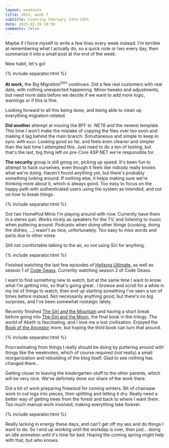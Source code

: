 ```yaml
---
layout: weeknote
title: 2023, week 7
subtitle: Covering February 13th–19th
date: 2023-02-19 18:50
comments: false
---
```


Maybe if I force myself to write a few lines every week instead.
I'm terrible at remembering what I actually do, so a quick note or two
every day, then summarize it into a small post at the end of the week. 

New habit, let's go!

{% include separator.html %}

**At work,** the Big Migration<sup>(tm)</sup> continues.
Did a few real customers with real data, with nothing unexpected
happening. Minor tweaks and adjustments, but need more data before we 
decide if we want to add more logic, warnings or if this is fine.

Looking forward to all this being done, and being able to clean up
everything migration-related.

**Did another** attempt at moving the BFF to .NET6 and the newest
template. This time I won't make the mistake of copying the files over
too soon and making it lag behind the main branch. Simultaneous and
simple to keep in sync with `main`. Looking good so far, and feels even
cleaner and simpler than the last time I attempted this. Just need to
do a ton of testing, but that's the last, big thing left on pre-Core
ASP.NET we're responsible for.

**The security** group is still going on, picking up speed. It's been
fun to attempt to hack ourselves, even though it feels like nobody
really knows what we're doing. Haven't found anything yet, but there's
probably something lurking around. If nothing else, it helps making sure
we're thinking more about it, which is always good. Too easy to focus
on the happy path with authenticated users using the system as intended,
and not on how to break things.

{% include separator.html %}

Got two HomePod Minis I'm playing around with now. Currently have them
in a stereo pair. Works nicely as speakers for the TV, and listening
to music when puttering around. Podcasts when doing other things
(cooking, doing the dishes, ...) wasn't as nice, unfortunately.
Too easy to miss words and parts due to other noise.

Still not comfortable talking to the air, so not using Siri for anything.

{% include separator.html %}

Finished watching the last few episodes of [Hellsing Ultimate](https://www.imdb.com/title/tt0495212/),
as well as season 1 of [Code Geass](https://www.imdb.com/title/tt0994314/).
Currently watching season 2 of Code Geass.

I want to find something _new_ to watch, but at the same time I want to
know what I'm getting into, so that's going great.. I browse and scroll
for a while in my list of things to watch, then end up starting something
I've seen a ton of times before instead. Not necessarily anything _good_,
but there's no big surprises, and I've been somewhat nostalgic lately.

Recently finished [The Girl and the Mountain](https://bookoftheancestor.fandom.com/wiki/The_Girl_and_the_Mountain)
and having a short break before going into [The Girl and the Moon](),
the final book in the trilogy. The world of Abeth is fascinating, and
I love me a lost civilization. Enjoyed the [Book of the Ancestor](https://bookoftheancestor.fandom.com/wiki/Book_of_the_Ancestor) more,
but hoping the third book can turn that around.

{% include separator.html %}

Procrastinating from things I really should be doing by puttering around
with things like the weeknotes, which of course required (not really) a
small reorganization and rebuilding of the blog itself. Glad to see
nothing has changed there...

Getting closer to leaving the kindergarten-stuff to the other parents,
which will be very nice. We've definitely done our share of the work
there.

Did a bit of work preparing firewood for coming winters.
Bit of chainsaw work to cut logs into pieces, then splitting and
letting it dry. Really need a better way of getting trees from the
forest and back to where I want them. Too much manual work involved,
making everything take forever.

{% include separator.html %}

Really lacking in energy these days, and can't get off my ass and do
things I want to do. So I end up working until the workday is over,
then just... doing an idle animation until it's time for bed. Hoping
the coming spring might help with that, but who knows. 
